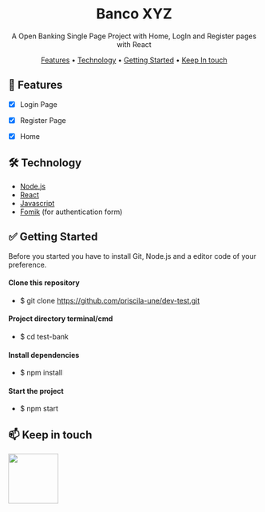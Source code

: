 <h1 align="center">Banco XYZ</h1>
<p align="center">A Open Banking Single Page Project with Home, LogIn and Register pages with React </p>

<p align="center">
 <a href="#features">Features</a> •
 <a href="#Technology">Technology</a> • 
 <a href="#Getting-started">Getting Started</a> • 
 <a href="#Keep-in-touch">Keep In touch</a>
</p>

## 🚧 Features

- [x] Login Page
- [x] Register Page
- [X] Home


## 🛠 Technology

- [Node.js](https://nodejs.org/en/)
- [React](https://pt-br.reactjs.org/)
- [Javascript](https://developer.mozilla.org/pt-BR/docs/Web/JavaScript)
- [Fomik](https://formik.org/docs/overview) (for authentication form)

## ✅ Getting Started
<p>Before you started you have to install Git, Node.js and a editor code of your preference.</p>

#### Clone this repository
- $ git clone https://github.com/priscila-une/dev-test.git

#### Project directory terminal/cmd
- $ cd test-bank

#### Install dependencies
- $ npm install

#### Start the project
- $ npm start


## 📫 Keep in touch

<a href="https://www.linkedin.com/in/evelin-priscila-une-santos-82811b1b8/" target="_blank">
  <img src="https://img.shields.io/badge/-LinkedIn-511281?style=flat&logo=linkedin&logoColor=white" width="100px">
  </a>

